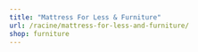 ```yaml
---
title: "Mattress For Less & Furniture"
url: /racine/mattress-for-less-and-furniture/
shop: furniture
---
```


